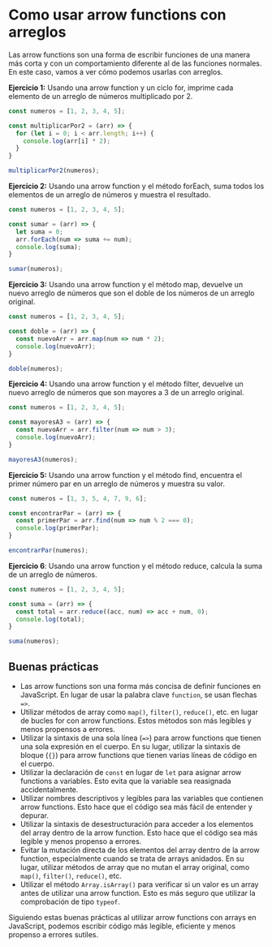 # Como usar arrow functions con arreglos

Las arrow functions son una forma de escribir funciones de una manera más corta y con un comportamiento diferente al de las funciones normales. En este caso, vamos a ver cómo podemos usarlas con arreglos.

**Ejercicio 1:** Usando una arrow function y un ciclo for, imprime cada elemento de un arreglo de números multiplicado por 2.

```javascript
const numeros = [1, 2, 3, 4, 5];

const multiplicarPor2 = (arr) => {
  for (let i = 0; i < arr.length; i++) {
    console.log(arr[i] * 2);
  }
}

multiplicarPor2(numeros);
```

**Ejercicio 2:** Usando una arrow function y el método forEach, suma todos los elementos de un arreglo de números y muestra el resultado.

```javascript
const numeros = [1, 2, 3, 4, 5];

const sumar = (arr) => {
  let suma = 0;
  arr.forEach(num => suma += num);
  console.log(suma);
}

sumar(numeros);
```

**Ejercicio 3:** Usando una arrow function y el método map, devuelve un nuevo arreglo de números que son el doble de los números de un arreglo original.

```javascript
const numeros = [1, 2, 3, 4, 5];

const doble = (arr) => {
  const nuevoArr = arr.map(num => num * 2);
  console.log(nuevoArr);
}

doble(numeros);
```

**Ejercicio 4:** Usando una arrow function y el método filter, devuelve un nuevo arreglo de números que son mayores a 3 de un arreglo original.

```javascript
const numeros = [1, 2, 3, 4, 5];

const mayoresA3 = (arr) => {
  const nuevoArr = arr.filter(num => num > 3);
  console.log(nuevoArr);
}

mayoresA3(numeros);
```

**Ejercicio 5:** Usando una arrow function y el método find, encuentra el primer número par en un arreglo de números y muestra su valor.

```javascript
const numeros = [1, 3, 5, 4, 7, 9, 6];

const encontrarPar = (arr) => {
  const primerPar = arr.find(num => num % 2 === 0);
  console.log(primerPar);
}

encontrarPar(numeros);
```

**Ejercicio 6**: Usando una arrow function y el método reduce, calcula la suma de un arreglo de números.

```javascript
const numeros = [1, 2, 3, 4, 5];

const suma = (arr) => {
  const total = arr.reduce((acc, num) => acc + num, 0);
  console.log(total);
}

suma(numeros);
```

## Buenas prácticas

- Las arrow functions son una forma más concisa de definir funciones en JavaScript. En lugar de usar la palabra clave `function`, se usan flechas `=>`.
- Utilizar métodos de array como `map()`, `filter()`, `reduce()`, etc. en lugar de bucles for con arrow functions. Estos métodos son más legibles y menos propensos a errores.
- Utilizar la sintaxis de una sola línea (`=>`) para arrow functions que tienen una sola expresión en el cuerpo. En su lugar, utilizar la sintaxis de bloque (`{}`) para arrow functions que tienen varias líneas de código en el cuerpo.
- Utilizar la declaración de `const` en lugar de `let` para asignar arrow functions a variables. Esto evita que la variable sea reasignada accidentalmente.
- Utilizar nombres descriptivos y legibles para las variables que contienen arrow functions. Esto hace que el código sea más fácil de entender y depurar.
- Utilizar la sintaxis de desestructuración para acceder a los elementos del array dentro de la arrow function. Esto hace que el código sea más legible y menos propenso a errores.
- Evitar la mutación directa de los elementos del array dentro de la arrow function, especialmente cuando se trata de arrays anidados. En su lugar, utilizar métodos de array que no mutan el array original, como `map()`, `filter()`, `reduce()`, etc.
- Utilizar el método `Array.isArray()` para verificar si un valor es un array antes de utilizar una arrow function. Esto es más seguro que utilizar la comprobación de tipo `typeof`.

Siguiendo estas buenas prácticas al utilizar arrow functions con arrays en JavaScript, podemos escribir código más legible, eficiente y menos propenso a errores sutiles.
